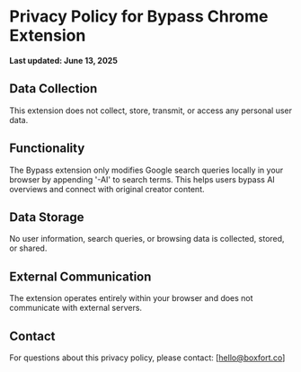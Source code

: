 # Privacy Policy for Bypass Chrome Extension

**Last updated: June 13, 2025**

## Data Collection
This extension does not collect, store, transmit, or access any personal user data.

## Functionality
The Bypass extension only modifies Google search queries locally in your browser by appending '-AI' to search terms. This helps users bypass AI overviews and connect with original creator content.

## Data Storage
No user information, search queries, or browsing data is collected, stored, or shared.

## External Communication
The extension operates entirely within your browser and does not communicate with external servers.

## Contact
For questions about this privacy policy, please contact: [hello@boxfort.co]
